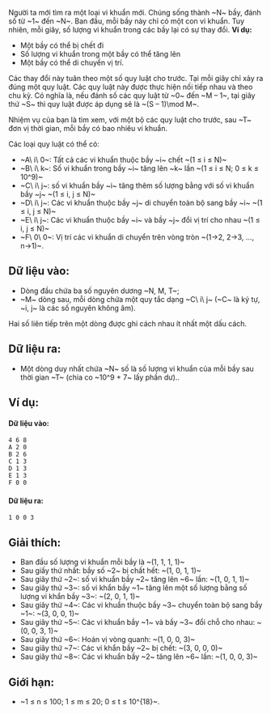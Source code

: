 Người ta mới tìm ra một loại vi khuẩn mới. Chúng sống thành ~N~ bầy, đánh số từ ~1~ đến ~N~. Ban đầu, mỗi bầy này chỉ có một con vi khuẩn. Tuy nhiên, mỗi giây, số lượng vi khuẩn trong các bầy lại có sự thay đổi. **Ví dụ:**
- Một bầy có thể bị chết đi
- Số lượng vi khuẩn trong một bầy có thể tăng lên
- Một bầy có thể di chuyển vị trí.

Các thay đổi này tuân theo một số quy luật cho trước. Tại mỗi giây chỉ xảy ra đúng một quy luật. Các quy luật này được thực hiện nối tiếp nhau và theo chu kỳ. Có nghĩa là, nếu đánh số các quy luật từ ~0~ đến ~M – 1~, tại giây thứ ~S~ thì quy luật được áp dụng sẽ là ~(S – 1)\mod M~.

Nhiệm vụ của bạn là tìm xem, với một bộ các quy luật cho trước, sau ~T~ đơn vị thời gian, mỗi bầy có bao nhiêu vi khuẩn.

Các loại quy luật có thể có:
- ~A\ i\ 0~: Tất cả các vi khuẩn thuộc bầy ~i~ chết ~(1 ≤ i  ≤ N)~
- ~B\ i\ k~: Số vi khuẩn trong bầy ~i~ tăng lên ~k~ lần ~(1 ≤ i  ≤ N; 0 ≤ k ≤ 10^9)~
- ~C\ i\ j~: số vi khuẩn bầy ~i~ tăng thêm số lượng bằng với số vi khuẩn bầy ~j~ ~(1 ≤ i, j  ≤ N)~
- ~D\ i\ j~: Các vi khuẩn thuộc bầy ~j~ di chuyển toàn bộ sang bầy ~i~ ~(1 ≤ i, j  ≤ N)~
- ~E\ i\ j~: Các vi khuẩn thuộc bầy ~i~ và bầy ~j~ đổi vị trí cho nhau ~(1 ≤ i, j  ≤ N)~
- ~F\ 0\ 0~: Vị trí các vi khuẩn di chuyển trên vòng tròn ~(1‪→2, 2→3, …, n→1)~.
‬‬‬
## Dữ liệu vào:
- Dòng đầu chứa ba số nguyên dương ~N, M, T~;
- ~M~ dòng sau, mỗi dòng chứa một quy tắc dạng ~C\ i\ j~ (~C~ là ký tự, ~i, j~ là các số nguyên không âm).

Hai số liên tiếp trên một dòng được ghi cách nhau ít nhất một dấu cách.

## Dữ liệu ra:
- Một dòng duy nhất chứa ~N~ số là số lượng vi khuẩn của mỗi bầy sau thời gian ~T~ (chia co ~10^9 + 7~ lấy phần dư)..

## Ví dụ:
#### Dữ liệu vào:
```
4 6 8
A 2 0
B 2 6
C 1 3
D 1 3
E 1 3
F 0 0
```

#### Dữ liệu ra:
```
1 0 0 3
```

## Giải thích:
- Ban đầu số lượng vi khuẩn mỗi bầy là ~(1, 1, 1, 1)~
- Sau giấy thứ nhất: bầy số ~2~ bị chất hết: ~(1, 0, 1, 1)~
- Sau giây thứ ~2~: số vi khuẩn bầy ~2~ tăng lên ~6~ lần: ~(1, 0, 1, 1)~
- Sau giây thứ ~3~: số vi khẩn bầy ~1~ tăng lên một số lượng bằng số lượng vi khẩn bầy ~3~: ~(2, 0, 1, 1)~
- Sau giây thứ ~4~: Các vi khuẩn thuộc bầy ~3~ chuyển toàn bộ sang bầy ~1~: ~(3, 0, 0, 1)~
- Sau giây thứ ~5~: Các vi khuẩn bầy ~1~ và bầy ~3~ đổi chỗ cho nhau: ~(0, 0, 3, 1)~
- Sau giây thứ ~6~: Hoán vị vòng quanh: ~(1, 0, 0, 3)~
- Sau giây thứ ~7~: Các vi khẩn bầy ~2~ bị chết: ~(3, 0, 0, 0)~
- Sau giây thứ ~8~: Các vi khuẩn bầy ~2~ tăng lên ~6~ lần: ~(1, 0, 0, 3)~

## Giới hạn:
- ~1 ≤ n ≤ 100; 1 ≤ m ≤ 20; 0 ≤ t ≤ 10^{18}~.
